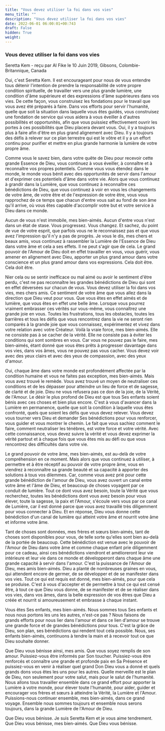 ```yaml
---
title: "Vous devez utiliser la foi dans vos vies"
menu_title: ""
description: "Vous devez utiliser la foi dans vos vies"
date: 2022-06-01 06:00:01+00:743
draft: False
hidden: True
weight:
---
```

### Vous devez utiliser la foi dans vos vies

Seretta Kem - reçu par Al Fike le 10 Juin 2019, Gibsons, Colombie-Britannique, Canada

Oui, c'est Seretta Kem. Il est encourageant pour nous de vous entendre tous détenir l'intention de prendre la responsabilité de votre propre condition spirituelle, de travailler vers une plus grande lumière, une condition d'âme supérieure et des expressions d'âme supérieures dans vos vies. De cette façon, vous construisez les fondations pour le travail que vous avez été préparés à faire. Dans vos efforts pour servir l'humanité, quelle que soit la situation dans laquelle vous êtes guidés, vous construisez une fondation de service qui vous aidera à vous éveiller à d'autres possibilités et opportunités, afin que vous puissiez effectivement ouvrir les portes à ces possibilités que Dieu placera devant vous. Oui, il y a toujours plus à faire afin d'être en plus grand alignement avec Dieu. Il y a toujours des défis à relever sur ce plan terrestre qui est le vôtre et il y a un effort continu pour purifier et mettre en plus grande harmonie la lumière de votre propre âme.

Comme vous le savez bien, dans votre quête de Dieu pour recevoir cette grande Essence de Dieu, vous continuez à vous éveiller, à connaître et à reconnaître vos propres potentiels. Comme vous vous étendez dans le monde, le monde vous bénit avec des opportunités de servir dans l'amour et d'exprimer ces potentiels d'âme dans votre vie. Alors que vous continuez à grandir dans la Lumière, que vous continuez à reconnaître ces bénédictions de Dieu, que vous continuez à voir en vous les changements de votre âme, de votre être et de l'expression de votre être, vous vous rapprochez de ce temps que chacun d'entre vous sait au fond de son âme qu'il arrive, où vous êtes capable d'accomplir votre but et votre service à Dieu dans ce monde.

Aucun de vous n'est immobile, mes bien-aimés. Aucun d'entre vous n'est dans un état de stase. Vous progressez. Vous changez. Et sachez, du point de vue de votre esprit, que parfois vous ne le reconnaissez pas et que vous avez l'impression qu'il n'y a pas de progrès. Je vous le dis, mes chers et beaux amis, vous continuez à rassembler la Lumière de l'Essence de Dieu dans votre âme et cela a ses effets. Il ne peut s'agir que de cela. Le grand pouvoir de l'Amour de Dieu doit en effet travailler en vous, vous guérir, vous amener en alignement avec Dieu, apporter un plus grand amour dans votre conscience et un plus grand amour dans vos expressions. Cela doit être. Cela doit être.

Nier cela ou se sentir inefficace ou mal aimé ou avoir le sentiment d'être perdu, c'est ne pas reconnaître les grandes bénédictions de Dieu qui sont en effet déversées sur chacun de vous. Vous devez utiliser la foi dans vos vies, mes chers amis. Ce sentiment de votre âme que vous allez dans la direction que Dieu veut pour vous. Que vous êtes en effet aimés et de lumière, que vous êtes en effet une belle âme. Lorsque vous pourrez vraiment embrasser ces vérités sur vous-même, vous connaîtrez une grande joie en vous. Toutes les frustrations, tous les obstacles, toutes les barrières et tous les défis que vous rencontrez dans la vie ne seront rien comparés à la grande joie que vous connaissez, expérimentez et vivez dans votre relation avec votre Créateur. Voilà la vraie force, mes bien-aimés. Elle ne consiste pas à se cacher de la vérité. Elle ne consiste pas à éviter les conditions qui sont sombres en vous. Car vous ne pouvez pas le faire, mes bien-aimés, étant donné que vous êtes prêts à progresser davantage dans vos vies, dans vos âmes, vous ne pouvez pas vous cacher. Vous devez voir avec des yeux clairs et avec des yeux de compassion, avec des yeux d'amour.

Oui, chaque âme dans votre monde est profondément affectée par la condition humaine et vous ne faites pas exception, mes bien-aimés. Mais vous avez trouvé le remède. Vous avez trouvé un moyen de neutraliser ces conditions et de les dépasser pour atteindre un lieu de force et de sagesse, de clarté et de joie. Dieu ne vous refusera pas ce don de la joie, de la Vérité, de l'Amour. Le désir le plus profond de Dieu est que tous Ses enfants soient bénis avec ces choses et bien plus encore. C'est à vous d'avancer dans la Lumière en permanence, quelle que soit la condition à laquelle vous êtes confronté, quels que soient les défis que vous devez relever. Vous devez vous tourner vers Dieu et demander Ses bénédictions pour vous renforcer, vous guider et vous montrer le chemin. Le fait que vous sachiez comment le faire, comment neutraliser les ténèbres, est votre force et votre vérité. Avec cette connaissance, vous devez suivre la vérité et vous devez exprimer la vérité partout et à chaque fois que vous êtes mis au défi ou que vous rencontrez des difficultés dans votre vie.

Le grand pouvoir de votre âme, mes bien-aimés, est au-delà de votre compréhension en ce moment. Mais alors que vous continuez à utiliser, à permettre et à être réceptif au pouvoir de votre propre âme, vous en viendrez à reconnaître sa grande beauté et sa capacité à apporter des solutions à tous vos dilemmes. Car, comme vous avez prié pour cette grande bénédiction de l'amour de Dieu, vous avez ouvert un canal entre votre âme et l'âme de Dieu, et beaucoup de choses voyagent par ce conduit de lumière. Tout ce dont vous avez besoin, toute la Vérité que vous recherchez, toutes les bénédictions dont vous avez besoin pour vous élever, toute la sagesse, la paix et l'Amour, s'écoule vers vous par ce canal de Lumière, car il est donné parce que vous avez travaillé très diligemment pour vous connecter à Dieu. Et en réponse, Dieu vous donne cette bénédiction d'un canal de lumière qui atteint votre âme et nourrit votre âme et informe votre âme.

Tant de choses sont données, mes frères et sœurs bien-aimés, tant de choses sont disponibles pour vous, de telle sorte qu'elles sont bien au-delà de la portée de beaucoup. Cette bénédiction est venue avec le pouvoir de l'Amour de Dieu dans votre âme et comme chaque enfant prie diligemment pour ce cadeau, ainsi ces bénédictions viendront et amélioreront leur vie intérieure et leur vie dans ce monde et développeront dans chaque âme une grande capacité à servir dans l'amour. C'est la puissance de l'Amour de Dieu, mes amis bien-aimés. Dieu a planté de nombreuses graines en vous, qui attendent encore de germer, de se développer et de se manifester dans vos vies. Tout ce qui est requis est donné, mes bien-aimés, pour que cela se produise. C'est à vous d'accepter et de permettre à tout ce qui est censé être, à tout ce que Dieu vous donne, de se manifester et de se réaliser dans vos vies, dans vos âmes, dans la belle expression de vos êtres que Dieu a créée et nourrit si amoureusement et embrasse à chaque instant.

Vous êtes Ses enfants, mes bien-aimés. Nous sommes tous Ses enfants et nous nous portons les uns les autres, n'est-ce pas ? Nous faisons de grands efforts pour nous lier dans l'amour et dans ce lien d'amour se trouve une grande force et de grandes bénédictions pour tous. C'est la grâce de Dieu, son plan, ses bénédictions qui rendent tout cela possible. Nous, ses enfants bien-aimés, continuons à tendre la main et à recevoir tout ce que Dieu souhaite donner.

Que Dieu vous bénisse ainsi, mes amis. Que vous soyez remplis de son amour. Puissiez-vous être informés par Son toucher. Puissiez-vous être renforcés et connaître une grande et profonde paix en Sa Présence et puissiez-vous en venir à réaliser quel grand Don Dieu vous a donné et quels grands dons vous êtes les uns pour les autres. Quelle merveille est le plan de Dieu, non seulement pour votre salut, mais pour le salut de l'humanité. Nous allons tous travailler ensemble dans ce grand effort pour apporter la Lumière à votre monde, pour élever toute l'humanité, pour aider, guider et encourager vos frères et sœurs à atteindre la Vérité, la Lumière et l'Amour. Puissions-nous continuer ensemble, mes bien-aimés, dans ce grand voyage. Ensemble nous sommes toujours et ensemble nous serons toujours, dans la grande Lumière de l'Amour de Dieu.

Que Dieu vous bénisse. Je suis Seretta Kem et je vous aime tendrement. Que Dieu vous bénisse, mes bien-aimés. Que Dieu vous bénisse.




